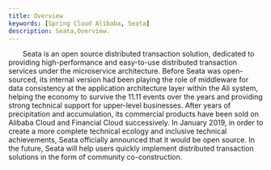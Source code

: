 ```yaml
---
title: Overview
keywords: [Spring Cloud Alibaba, Seata]
description: Seata,Overview.
---
```


&emsp;&emsp;Seata is an open source distributed transaction solution, dedicated to providing high-performance and easy-to-use distributed transaction services under the microservice architecture. Before Seata was open-sourced, its internal version had been playing the role of middleware for data consistency at the application architecture layer within the Ali system, helping the economy to survive the 11.11 events over the years and providing strong technical support for upper-level businesses. After years of precipitation and accumulation, its commercial products have been sold on Alibaba Cloud and Financial Cloud successively. In January 2019, in order to create a more complete technical ecology and inclusive technical achievements, Seata officially announced that it would be open source. In the future, Seata will help users quickly implement distributed transaction solutions in the form of community co-construction.